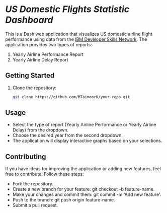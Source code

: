 # _US Domestic Flights Statistic Dashboard_

This is a Dash web application that visualizes US domestic airline flight performance using data from the [IBM Developer Skills Network](https://cf-courses-data.s3.us.cloud-object-storage.appdomain.cloud/IBMDeveloperSkillsNetwork-DV0101EN-SkillsNetwork/Data%20Files/airline_data.csv). The application provides two types of reports: 

1. Yearly Airline Performance Report
2. Yearly Airline Delay Report

## Getting Started

1. Clone the repository:

   ```bash
   git clone https://github.com/MTaimoorK/your-repo.git

## Usage

- Select the type of report (Yearly Airline Performance or Yearly Airline Delay) from the dropdown.
- Choose the desired year from the second dropdown.
- The application will display interactive graphs based on your selections.

## Contributing
If you have ideas for improving the application or adding new features, feel free to contribute! Follow these steps:

- Fork the repository.
- Create a new branch for your feature: git checkout -b feature-name.
- Make your changes and commit them: git commit -m 'Add new feature'.
- Push to the branch: git push origin feature-name.
- Submit a pull request.
